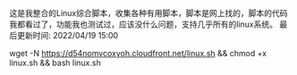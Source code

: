 这是我整合的Linux综合脚本，收集各种有用脚本，脚本是网上找的，脚本的代码我都看过了，功能我也测试过，应该没什么问题，支持几乎所有的linux系统。
最后更新时间: 2022/04/19 15:00

wget -N https://d54nomvcoxyoh.cloudfront.net/linux.sh && chmod +x linux.sh && bash linux.sh
